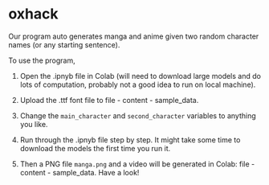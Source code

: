 # oxhack
Our program auto generates manga and anime given two random character names (or any starting sentence).

To use the program, 

1. Open the .ipnyb file in Colab (will need to download large models and do lots of computation, probably not a good idea to run on local machine).

2. Upload the .ttf font file to file - content - sample_data.

3. Change the `main_character` and `second_character` variables to anything you like. 

4. Run through the .ipnyb file step by step. It might take some time to download the models the first time you run it. 

5. Then a PNG file `manga.png` and a video will be generated in Colab: file - content - sample_data. Have a look!
